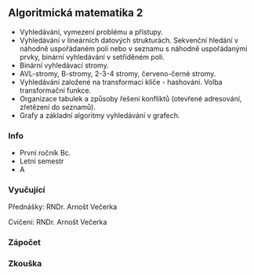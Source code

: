 ## Algoritmická matematika 2
- Vyhledávání, vymezení problému a přístupy.
- Vyhledávání v lineárních datových strukturách. Sekvenční hledání v náhodně uspořádaném poli nebo v seznamu s náhodně uspořádanými prvky, binární vyhledávání v setříděném poli.
- Binární vyhledávací stromy.
- AVL-stromy, B-stromy, 2-3-4 stromy, červeno-černé stromy.
- Vyhledávání založené na transformaci klíče - hashování. Volba transformační funkce.
- Organizace tabulek a způsoby řešení konfliktů (otevřené adresování, zřetězení do seznamů).
- Grafy a základní algoritmy vyhledávání v grafech.

### Info
- První ročník Bc.
- Letní semestr
- A

### Vyučující
Přednášky: RNDr. Arnošt Večerka

Cvičení: RNDr. Arnošt Večerka

### Zápočet

### Zkouška
